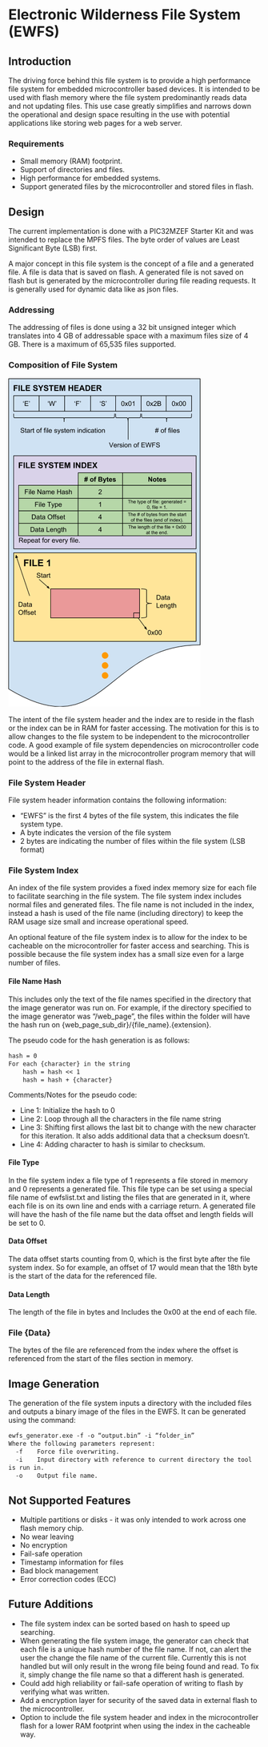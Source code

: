 # Electronic Wilderness File System (EWFS)

## Introduction
The driving force behind this file system is to provide a high performance file system for embedded microcontroller based devices.  It is intended to be used with flash memory where the file system predominantly reads data and not updating files.  This use case greatly simplifies and narrows down the operational and design space resulting in the use with potential applications like storing web pages for a web server.
### Requirements
* Small memory (RAM) footprint.
* Support of directories and files.
* High performance for embedded systems.
* Support generated files by the microcontroller and stored files in flash.
## Design
The current implementation is done with a PIC32MZEF Starter Kit and was intended to replace the MPFS files.  The byte order of values are Least Significant Byte (LSB) first.

A major concept in this file system is the concept of a file and a generated file.  A file is data that is saved on flash.  A generated file is not saved on flash but is generated by the microcontroller during file reading requests.  It is generally used for dynamic data like as json files.
### Addressing
The addressing of files is done using a 32 bit unsigned integer which translates into 4 GB of addressable space with a maximum files size of 4 GB.  There is a maximum of 65,535 files supported.
### Composition of File System

![EWFS Memory Representation](/images/ewfs_memory_diagram.png)

The intent of the file system header and the index are to reside in the flash or the index can be in RAM for faster accessing.  The motivation for this is to allow changes to the file system to be independent to the microcontroller code.  A good example of file system dependencies on microcontroller code would be a linked list array in the microcontroller program memory that will point to the address of the file in external flash.  
### File System Header
File system header information contains the following information:
* “EWFS” is the first 4 bytes of the file system, this indicates the file system type.
* A byte indicates the version of the file system
* 2 bytes are indicating the number of files within the file system (LSB format)
### File System Index
An index of the file system provides a fixed index memory size for each file to facilitate searching in the file system.  The file system index includes normal files and generated files.  The file name is not included in the index, instead a hash is used of the file name (including directory) to keep the RAM usage size small and increase operational speed.

An optional feature of the file system index is to allow for the index to be cacheable on the microcontroller for faster access and searching.  This is possible because the file system index has a small size even for a large number of files.
#### File Name Hash
This includes only the text of the file names specified in the directory that the image generator was run on.  For example, if the directory specified to the image generator was “/web_page”, the files within the folder will have the hash run on {web_page_sub_dir}/{file_name}.{extension}.

The pseudo code for the hash generation is as follows:
```
hash = 0
For each {character} in the string
    hash = hash << 1
    hash = hash + {character}
```
Comments/Notes for the pseudo code:
* Line 1:  Initialize the hash to 0
* Line 2:  Loop through all the characters in the file name string
* Line 3:  Shifting first allows the last bit to change with the new character for this iteration.  It also adds additional data that a checksum doesn’t.
* Line 4:  Adding character to hash is similar to checksum.
#### File Type
In the file system index a file type of 1 represents a file stored in memory and 0 represents a generated file.  This file type can be set using a special file name of ewfslist.txt and listing the files that are generated in it, where each file is on its own line and ends with a carriage return.  A generated file will have the hash of the file name but the data offset and length fields will be set to 0.
#### Data Offset
The data offset starts counting from 0, which is the first byte after the file system index.  So for example, an offset of 17 would mean that the 18th byte is the start of the data for the referenced file.
#### Data Length
The length of the file in bytes and Includes the 0x00 at the end of each file.
### File {Data}
The bytes of the file are referenced from the index where the offset is referenced from the start of the files section in memory.
## Image Generation
The generation of the file system inputs a directory with the included files and outputs a binary image of the files in the EWFS.  It can be generated using the command:  
```
ewfs_generator.exe -f -o “output.bin” -i “folder_in”
Where the following parameters represent:
  -f    Force file overwriting.
  -i    Input directory with reference to current directory the tool is run in.
  -o    Output file name.
```
## Not Supported Features
* Multiple partitions or disks - it was only intended to work across one flash memory chip.
* No wear leaving
* No encryption
* Fail-safe operation
* Timestamp information for files
* Bad block management
* Error correction codes (ECC)
## Future Additions
* The file system index can be sorted based on hash to speed up searching.
* When generating the file system image, the generator can check that each file is a unique hash number of the file name.  If not, can alert the user the change the file name of the current file.  Currently this is not handled but will only result in the wrong file being found and read.  To fix it, simply change the file name so that a different hash is generated.
* Could add high reliability or fail-safe operation of writing to flash by verifying what was written.
* Add a encryption layer for security of the saved data in external flash to the microcontroller.
* Option to include the file system header and index in the microcontroller flash for a lower RAM footprint when using the index in the cacheable way.
